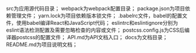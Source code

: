 src为应用源代码目录；
webpack为webpack配置目录；
package.json为项目依赖管理文件；
yarn.lock为项目依赖版本锁文件；
.babelrc文件，babel的配置文件，使用babel编译React和JavaScript代码；
eslintrc和eslintignore分别为eslint语法检测配置及需要忽略检查的内容或文件；
postcss.config.js为CSS后编译器postcss的配置文件；
API.md为API文档入口；
docs为文档目录；
README.md为项目说明文档；